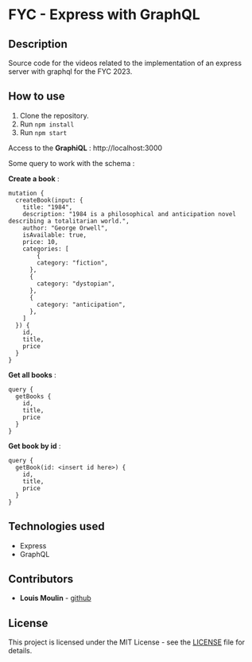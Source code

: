 # FYC - Express with GraphQL

## Description
Source code for the videos related to the implementation of an express server with graphql for the FYC 2023.

## How to use

1. Clone the repository.
2. Run `npm install`
3. Run `npm start`

Access to the **GraphiQL** : http://localhost:3000

Some query to work with the schema :

**Create a book** :
```
mutation {
  createBook(input: {
    title: "1984",
    description: "1984 is a philosophical and anticipation novel describing a totalitarian world.",
  	author: "George Orwell",
    isAvailable: true,
    price: 10,
    categories: [
    	{
        category: "fiction",
      },   	
      {
        category: "dystopian",
      },
      {
        category: "anticipation",
      },
    ]
  }) {
    id,
    title,
    price
  }
}
```

**Get all books** :
```
query {
  getBooks {
    id,
    title,
    price
  }
}
```

**Get book by id** :
```
query {
  getBook(id: <insert id here>) {
    id,
    title,
    price
  }
}
```

## Technologies used

* Express
* GraphQL

## Contributors

* **Louis Moulin** - [github](https://github.com/MoulinLouis)

## License

This project is licensed under the MIT License - see the [LICENSE](LICENSE) file for details.
